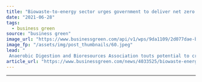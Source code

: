 ```yaml
---
title: "Biowaste-to-energy sector urges government to deliver net zero policy backing"
date: "2021-06-28"
tags: 
  - business green
source: "business green"
image_url: "https://www.businessgreen.com/api/v1/wps/9da1109/2d077dae-bf87-49bc-967a-5cb258edb983/4/anaerobicdigestionplant-350x250-185x114.jpeg"
image_fp: "/assets/img/post_thumbnails/60.jpeg"
lead: "
 Anaerobic Digestion and Bioresources Association touts potential to create 60,000 jobs and slash UK emissions in support of the net zero goals ..."
article_url: "https://www.businessgreen.com/news/4033525/biowaste-energy-sector-urges-government-deliver-net-zero-policy-backing"
---
```


---
